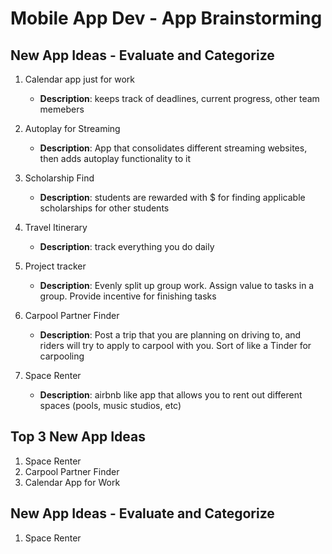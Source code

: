 Mobile App Dev - App Brainstorming
===
## New App Ideas - Evaluate and Categorize
1. Calendar app just for work
    - **Description**: keeps track of deadlines, current progress, other team memebers 
    
2. Autoplay for Streaming 
    - **Description**: App that consolidates different streaming websites, then adds autoplay functionality to it
    
3. Scholarship Find
    - **Description**: students are rewarded with $ for finding applicable scholarships for other students
    
4. Travel Itinerary
    - **Description**: track everything you do daily 
    
5. Project tracker
    - **Description**: Evenly split up group work. Assign value to tasks in a group. Provide incentive for finishing tasks
    
6. Carpool Partner Finder
    - **Description**: Post a trip that you are planning on driving to, and riders will try to apply to carpool with you. Sort of like a Tinder for carpooling

7. Space Renter
    - **Description**: airbnb like app that allows you to rent out different spaces (pools, music studios, etc) 


## Top 3 New App Ideas
1. Space Renter
2. Carpool Partner Finder
3. Calendar App for Work

## New App Ideas - Evaluate and Categorize
1. Space Renter
